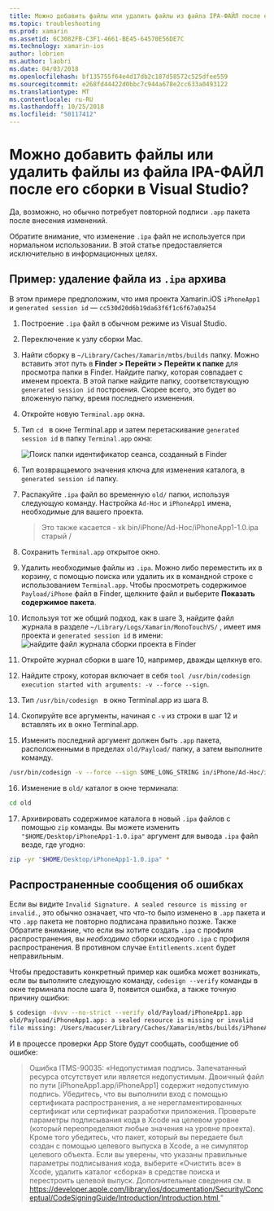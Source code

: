```yaml
---
title: Можно добавить файлы или удалить файлы из файла IPA-ФАЙЛ после его сборки в Visual Studio?
ms.topic: troubleshooting
ms.prod: xamarin
ms.assetid: 6C3082FB-C3F1-4661-BE45-64570E56DE7C
ms.technology: xamarin-ios
author: lobrien
ms.author: laobri
ms.date: 04/03/2018
ms.openlocfilehash: bf135755f64e4d17db2c187d58572c525dfee559
ms.sourcegitcommit: e268fd44422d0bbc7c944a678e2cc633a0493122
ms.translationtype: MT
ms.contentlocale: ru-RU
ms.lasthandoff: 10/25/2018
ms.locfileid: "50117412"
---
```

# <a name="can-i-add-files-to-or-remove-files-from-an-ipa-file-after-building-it-in-visual-studio"></a>Можно добавить файлы или удалить файлы из файла IPA-ФАЙЛ после его сборки в Visual Studio?

Да, возможно, но обычно потребует повторной подписи `.app` пакета после внесения изменений.

Обратите внимание, что изменение `.ipa` файл не используется при нормальном использовании. В этой статье предоставляется исключительно в информационных целях.

## <a name="example-removing-a-file-from-a-ipa-archive"></a>Пример: удаление файла из `.ipa` архива

В этом примере предположим, что имя проекта Xamarin.iOS `iPhoneApp1` и `generated session id` — `cc530d20d6b19da63f6f1c6f67a0a254`

1.  Построение `.ipa` файл в обычном режиме из Visual Studio.

2.  Переключение к узлу сборки Mac.

3.  Найти сборку в `~/Library/Caches/Xamarin/mtbs/builds` папку. Можно вставить этот путь в **Finder > Перейти > Перейти к папке** для просмотра папки в Finder. Найдите папку, которая совпадает с именем проекта. В этой папке найдите папку, соответствующую `generated session id` построения. Скорее всего, это будет во вложенную папку, время последнего изменения.

4.  Откройте новую `Terminal.app` окна.

5.  Тип `cd ` в окне Terminal.app и затем перетаскивание `generated session id` в папку `Terminal.app` окна:

    ![](modify-ipa-images/session-id-folder.png "Поиск папки идентификатор сеанса, созданный в Finder")

6.  Тип возвращаемого значения ключа для изменения каталога, в `generated session id` папку.

7.  Распакуйте `.ipa` файл во временную `old/` папки, используя следующую команду. Настройка `Ad-Hoc` и `iPhoneApp1` имена, необходимые для вашего проекта.

    > Это также касается - xk bin/iPhone/Ad-Hoc/iPhoneApp1-1.0.ipa старый /

8.  Сохранить `Terminal.app` открытое окно.

9.  Удалить необходимые файлы из `.ipa`. Можно либо переместить их в корзину, с помощью поиска или удалить их в командной строке с использованием `Terminal.app`. Чтобы просмотреть содержимое `Payload/iPhone` файл в Finder, щелкните файл и выберите **Показать содержимое пакета**.

10.  Используя тот же общий подход, как в шаге 3, найдите файл журнала в разделе `~/Library/Logs/Xamarin/MonoTouchVS/` , имеет имя проекта и `generated session id` в имени: ![](modify-ipa-images/build-log.png "найдите файл журнала сборки проекта в Finder")

11.  Откройте журнал сборки в шаге 10, например, дважды щелкнув его.

12.  Найдите строку, которая включает в себя `tool /usr/bin/codesign execution started with arguments: -v --force --sign`.

13.  Тип `/usr/bin/codesign ` в окно Terminal.app из шага 8.

14.  Скопируйте все аргументы, начиная с `-v` из строки в шаг 12 и вставлять их в окно Terminal.app.

15.  Изменить последний аргумент должен быть `.app` пакета, расположенными в пределах `old/Payload/` папку, а затем выполните команду.

```bash
/usr/bin/codesign -v --force --sign SOME_LONG_STRING in/iPhone/Ad-Hoc/iPhoneApp1.app/ResourceRules.plist --entitlements obj/iPhone/Ad-Hoc/Entitlements.xcent old/Payload/iPhoneApp1.app
```

16.  Изменение в `old/` каталог в окне терминала:

```bash
cd old
```

17.  Архивировать содержимое каталога в новый `.ipa` файлов с помощью `zip` команды. Вы можете изменить `"$HOME/Desktop/iPhoneApp1-1.0.ipa"` аргумент для вывода `.ipa` файл везде, где угодно:

```bash
zip -yr "$HOME/Desktop/iPhoneApp1-1.0.ipa" *
```

## <a name="common-error-messages"></a>Распространенные сообщения об ошибках

Если вы видите `Invalid Signature. A sealed resource is missing or invalid.`, это обычно означает, что что-то было изменено в `.app` пакета и что `.app` пакета не повторно подписана правильно позже. Также Обратите внимание, что если вы хотите создать `.ipa` с профиля распространения, вы _необходимо_ сборки исходного `.ipa` с профиля распространения. В противном случае `Entitlements.xcent` будет неправильным.

Чтобы предоставить конкретный пример как ошибка может возникать, если вы выполните следующую команду, `codesign --verify` команды в окне терминала после шага 9, появится ошибка, а также точную причину ошибки:

```bash
$ codesign -dvvv --no-strict --verify old/Payload/iPhoneApp1.app
old/Payload/iPhoneApp1.app: a sealed resource is missing or invalid
file missing: /Users/macuser/Library/Caches/Xamarin/mtbs/builds/iPhoneApp1/cc530d20d6b19da63f6f1c6f67a0a254/old/Payload/iPhoneApp1.app/MyFile.png
```

И в процессе проверки App Store будут сообщать, сообщение об ошибке:

> Ошибка ITMS-90035: «Недопустимая подпись. Запечатанный ресурса отсутствует или является недопустимым. Двоичный файл по пути [iPhoneApp1.app/iPhoneApp1] содержит недопустимую подпись. Убедитесь, что вы выполнили вход с помощью сертификата распространения, а не нерегламентированных сертификат или сертификат разработки приложения. Проверьте параметры подписывания кода в Xcode на целевом уровне (который переопределяют любые значения на уровне проекта). Кроме того убедитесь, что пакет, который вы передаете был создан с помощью целевого выпуска в Xcode, а не симулятор целевого объекта. Если вы уверены, что указаны правильные параметры подписывания кода, выберите «Очистить все» в Xcode, удалить каталог «сборка» в средстве поиска и перестроить целевой выпуск. Дополнительные сведения см. в [ https://developer.apple.com/library/ios/documentation/Security/Conceptual/CodeSigningGuide/Introduction/Introduction.html ](https://developer.apple.com/library/ios/documentation/Security/Conceptual/CodeSigningGuide/Introduction/Introduction.html)"

